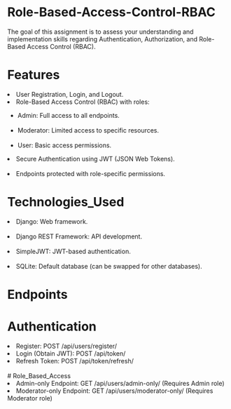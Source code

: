 # Role-Based-Access-Control-RBAC
The goal of this assignment is to assess your understanding and implementation skills regarding Authentication, Authorization, and Role-Based Access Control (RBAC).

# Features <br>
<li>User Registration, Login, and Logout.<br>
<li>Role-Based Access Control (RBAC) with roles:</li>
<ul><li>Admin: Full access to all endpoints.</li><br>
<li>Moderator: Limited access to specific resources.</li><br>
<li>User: Basic access permissions.</li></ul>
<li>Secure Authentication using JWT (JSON Web Tokens).</li> <br>
<li>Endpoints protected with role-specific permissions.</li>

# Technologies_Used <br>
<li>Django: Web framework.</li><br>
<li>Django REST Framework: API development.</li><br>
<li>SimpleJWT: JWT-based authentication.</li><br>
<li>SQLite: Default database (can be swapped for other databases).</li>

# Endpoints
# Authentication
<li>Register: POST /api/users/register/</li>
<li>Login (Obtain JWT): POST /api/token/</li>
<li>Refresh Token: POST /api/token/refresh/</li><br>
# Role_Based_Access <br>
<li>Admin-only Endpoint: GET /api/users/admin-only/ (Requires Admin role)</li>
<li>Moderator-only Endpoint: GET /api/users/moderator-only/ (Requires Moderator role)</li>
